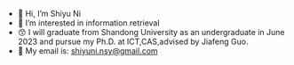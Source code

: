 - 👋 Hi, I’m Shiyu Ni
- 👀 I’m interested in information retrieval
- 😙 I will graduate from Shandong University as an undergraduate in June 2023 and pursue my Ph.D. at ICT,CAS,advised by Jiafeng Guo.
- 📧 My email is: shiyuni.nsy@gmail.com


<!---
ShiyuNee/ShiyuNee is a ✨ special ✨ repository because its `README.md` (this file) appears on your GitHub profile.
You can click the Preview link to take a look at your changes.
--->
